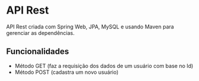 # API Rest
API Rest criada com Spring Web, JPA, MySQL e usando Maven para gerenciar as dependências.

## Funcionalidades
- Método GET (faz a requisição dos dados de um usuário com base no Id)
- Método POST (cadastra um novo usuário)
